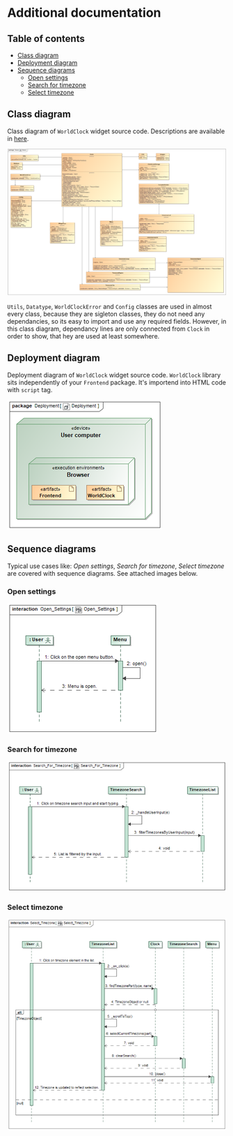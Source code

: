 # Additional documentation

## Table of contents
- [Class diagram](##Class-diagram)
- [Deployment diagram](##Deployment-diagram)
- [Sequence diagrams](##Sequence-diagrams)
    - [Open settings](###Open-settings)
    - [Search for timezone](###Search-for-timezone)
    - [Select timezone](###Select-timezone)

## Class diagram

Class diagram of `WorldClock` widget source code. Descriptions are available in [here](./api/index.html).

![Source code class diagram](../images/detailed_class_diagram.png)

`Utils`, `Datatype`, `WorldClockError` and `Config` classes are used in almost every class, because they are sigleton classes, they do not need any dependancies, so its easy to import and use any required fields. However, in this class diagram, dependancy lines are only connected from `Clock` in order to show, that hey are used at least somewhere.

## Deployment diagram

Deployment diagram of `WorldClock` widget source code. `WorldClock` library sits independently of your `Frontend` package. It's importend into HTML code with `script` tag.

![Source code deployment diagram](../images/deployment_diagram.png)

## Sequence diagrams

Typical use cases like: *Open settings*, *Search for timezone*, *Select timezone* are covered with sequence diagrams. See attached images below.

### Open settings

![Sequence diagram for open settings use case](../images/sequence_open_settings.png)

### Search for timezone

![Sequence diagram for search for timezone use case](../images/sequence_search_for_timezone.png)

### Select timezone

![Sequence diagram for select timezone use case](../images/sequence_select_timezone.png)